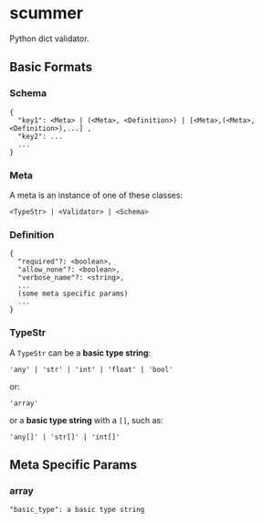 # scummer
Python dict validator.

## Basic Formats

### Schema

```
{
  "key1": <Meta> | (<Meta>, <Definition>) | [<Meta>,(<Meta>, <Definition>),...] ,
  "key2": ...
  ...
}
```

### Meta

A meta is an instance of one of these classes:

```
<TypeStr> | <Validator> | <Schema>
```

### Definition

```
{
  "required"?: <boolean>,
  "allow_none"?: <boolean>,
  "verbose_name"?: <string>,
  ...
  (some meta specific params)
  ...
}
```

### TypeStr

A `TypeStr` can be a **basic type string**:

```
'any' | 'str' | 'int' | 'float' | 'bool'
```

or:

```
'array'
```

or a **basic type string** with a `[]`, such as:

```
'any[]' | 'str[]' | 'int[]'
```

## Meta Specific Params

### array

```
"basic_type": a basic type string
```

